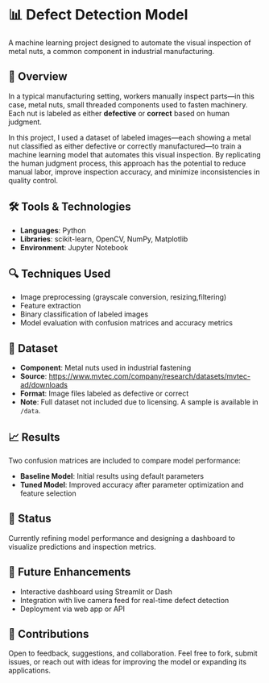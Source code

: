 # 📊 Defect Detection Model

A machine learning project designed to automate the visual inspection of metal nuts, a common component in industrial manufacturing.

## 🧠 Overview

In a typical manufacturing setting, workers manually inspect parts—in this case, metal nuts, small threaded components used to fasten machinery. Each nut is labeled as either **defective** or **correct** based on human judgment.

In this project, I used a dataset of labeled images—each showing a metal nut classified as either defective or correctly manufactured—to train a machine learning model that automates this visual inspection. By replicating the human judgment process, this approach has the potential to reduce manual labor, improve inspection accuracy, and minimize inconsistencies in quality control.

## 🛠️ Tools & Technologies

- **Languages**: Python  
- **Libraries**: scikit-learn, OpenCV, NumPy, Matplotlib  
- **Environment**: Jupyter Notebook

## 🔍 Techniques Used

- Image preprocessing (grayscale conversion, resizing,filtering)  
- Feature extraction  
- Binary classification of labeled images 
- Model evaluation with confusion matrices and accuracy metrics

## 📂 Dataset

- **Component**: Metal nuts used in industrial fastening  
- **Source**: https://www.mvtec.com/company/research/datasets/mvtec-ad/downloads
- **Format**: Image files labeled as defective or correct  
- **Note**: Full dataset not included due to licensing. A sample is available in `/data`.

## 📈 Results

Two confusion matrices are included to compare model performance:
- **Baseline Model**: Initial results using default parameters  
- **Tuned Model**: Improved accuracy after parameter optimization and feature selection

## 🚧 Status

Currently refining model performance and designing a dashboard to visualize predictions and inspection metrics.

## 📌 Future Enhancements

- Interactive dashboard using Streamlit or Dash  
- Integration with live camera feed for real-time defect detection  
- Deployment via web app or API

## 🤝 Contributions

Open to feedback, suggestions, and collaboration. Feel free to fork, submit issues, or reach out with ideas for improving the model or expanding its applications.
